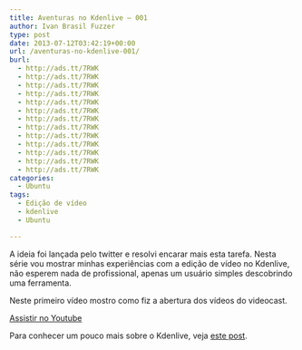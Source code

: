 ```yaml
---
title: Aventuras no Kdenlive – 001
author: Ivan Brasil Fuzzer
type: post
date: 2013-07-12T03:42:19+00:00
url: /aventuras-no-kdenlive-001/
burl:
  - http://ads.tt/7RWK
  - http://ads.tt/7RWK
  - http://ads.tt/7RWK
  - http://ads.tt/7RWK
  - http://ads.tt/7RWK
  - http://ads.tt/7RWK
  - http://ads.tt/7RWK
  - http://ads.tt/7RWK
  - http://ads.tt/7RWK
  - http://ads.tt/7RWK
  - http://ads.tt/7RWK
  - http://ads.tt/7RWK
  - http://ads.tt/7RWK
categories:
  - Ubuntu
tags:
  - Edição de vídeo
  - kdenlive
  - Ubuntu

---
```

A ideia foi lançada pelo twitter e resolvi encarar mais esta tarefa. Nesta série vou mostrar minhas experiências com a edição de vídeo no Kdenlive, não esperem nada de profissional, apenas um usuário simples descobrindo uma ferramenta.

Neste primeiro vídeo mostro como fiz a abertura dos vídeos do videocast.

<div class="video">
</div>

<p class="button">
  <a href="http://www.youtube.com/embed/l9Jj_9cwQew" target="_blank" rel="nofollow">Assistir no Youtube</a>
</p>

<p class="button">
  Para conhecer um pouco mais sobre o Kdenlive, veja <a href=" http://www.ubuntero.com.br/2013/05/editor-de-videos-kdenlive/">este post</a>.
</p>
